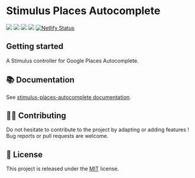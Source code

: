 # Stimulus Places Autocomplete

[![](https://img.shields.io/npm/dt/stimulus-places-autocomplete.svg)](https://www.npmjs.com/package/stimulus-places-autocomplete)
[![](https://img.shields.io/npm/v/stimulus-places-autocomplete.svg)](https://www.npmjs.com/package/stimulus-places-autocomplete)
[![](https://github.com/stimulus-components/stimulus-places-autocomplete/workflows/Lint/badge.svg)](https://github.com/stimulus-components/stimulus-places-autocomplete)
[![](https://img.shields.io/github/license/stimulus-components/stimulus-places-autocomplete.svg)](https://github.com/stimulus-components/stimulus-places-autocomplete)
[![Netlify Status](https://api.netlify.com/api/v1/badges/5454560c-391d-41f8-92e1-8a3ee026dbe1/deploy-status)](https://stimulus-places-autocomplete.netlify.com)

## Getting started

A Stimulus controller for Google Places Autocomplete.

## 📚 Documentation

See [stimulus-places-autocomplete documentation](https://stimulus-components.netlify.app/docs/components/stimulus-places-autocomplete/).

## 👷‍♂️ Contributing

Do not hesitate to contribute to the project by adapting or adding features ! Bug reports or pull requests are welcome.

## 📝 License

This project is released under the [MIT](http://opensource.org/licenses/MIT) license.

